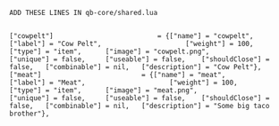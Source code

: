 	ADD THESE LINES IN qb-core/shared.lua
	

	["cowpelt"] 		 			 	 = {["name"] = "cowpelt",       	    		["label"] = "Cow Pelt",	 					["weight"] = 100, 		["type"] = "item", 		["image"] = "cowpelt.png", 				["unique"] = false, 	["useable"] = false, 	["shouldClose"] = false,   ["combinable"] = nil,   ["description"] = "Cow Pelt"},
	["meat"] 		 			 	 = {["name"] = "meat",       		    		["label"] = "Meat",	 					["weight"] = 100, 		["type"] = "item", 		["image"] = "meat.png", 				["unique"] = false, 	["useable"] = false, 	["shouldClose"] = false,   ["combinable"] = nil,   ["description"] = "Some big taco brother"},